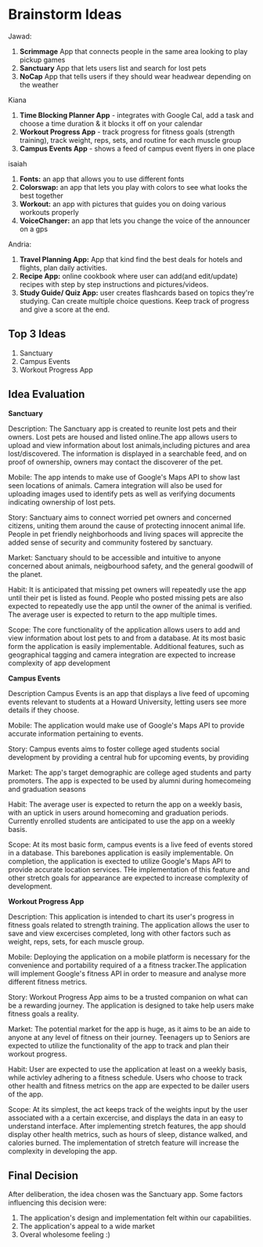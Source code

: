 # Brainstorm Ideas

Jawad:
1. **Scrimmage**
    App that connects people in the same area looking to play pickup games
2. **Sanctuary**
    App that lets users list and search for lost pets
3. **NoCap**
    App that tells users if they should wear headwear depending on the weather  

Kiana
1. **Time Blocking Planner App** - integrates with Google Cal, add a task and choose a time duration & it blocks it off on your calendar
2. **Workout Progress App** - track progress for fitness goals (strength training), track weight, reps, sets, and routine for each muscle group
3. **Campus Events App** - shows a feed of campus event flyers in one place

isaiah 
1. **Fonts:** an app that allows you to use different fonts 
2. **Colorswap:** an app that lets you play with colors to see what looks the best together
3. **Workout:** an app with pictures that guides you on doing various workouts properly
4. **VoiceChanger:** an app that lets you change the voice of the announcer on a gps




Andria:
1. **Travel Planning App:** App that kind find the best deals for hotels and flights, plan daily activities.
2. **Recipe App:** online cookbook where user can add(and edit/update) recipes with step by step instructions and pictures/videos.
3. **Study Guide/ Quiz App:** user creates flashcards based on topics they're studying. Can create multiple choice questions. Keep track of progress and give a score at the end.

## Top 3 Ideas
1. Sanctuary
2. Campus Events
3. Workout Progress App


## Idea Evaluation

**Sanctuary**

Description:
    The Sanctuary app is created to reunite lost pets and their owners. 
    Lost pets are housed and listed online.The app allows users to upload and view information about lost animals,including pictures and area lost/discovered. The information is displayed in a searchable feed, and on proof of ownership, owners may contact the discoverer of the pet.


Mobile:
    The app intends to make use of Google's Maps API to show last seen locations of animals. Camera integration will also be used for uploading images used to identify pets as well as verifying documents indicating ownership of lost pets. 
    
    
Story:
    Sanctuary aims to connect worried pet owners and concerned citizens, uniting them around the cause of protecting innocent animal life. People in pet friendly neighborhoods and living spaces will apprecite the added sense of security and community fostered by sanctuary.
    
Market:
    Sanctuary should to be accessible and intuitive to anyone concerned about animals, neigbourhood safety, and the general goodwill of the planet.
    
Habit:
    It is anticipated that missing pet owners will repeatedly use the app until their pet is listed as found. People who posted missing pets are also expected to repeatedly use the app until the owner of the animal is verified. The average user is expected to return to the app multiple times.
    
Scope:
    The core functionality of the application allows users to add and view information about lost pets to and from a database. At its most basic form the application is easily implementable. Additional features, such as geographical tagging and camera integration are expected to increase complexity of app development
    
    
**Campus Events**

Description
    Campus Events is an app that displays a live feed of upcoming events relevant to students at a Howard University, letting users see more details if they choose.
    
    
Mobile:
    The application would make use of Google's Maps API to provide accurate information pertaining to events.
    
Story:
    Campus events aims to foster college aged students social development by providing a central hub for upcoming events, by providing 

Market:
    The app's target demographic are college aged students and party promoters. The app is expected to be used by alumni during homecomeing and graduation seasons

Habit:
    The average user is expected to return the app on a weekly basis, with an uptick in users around homecoming and graduation periods. Currently enrolled students are anticipated to use the app on a weekly basis.

Scope:
    At its most basic form, campus events is a live feed of events stored in a database. This barebones application is easily implementable. On completion, the application is exected to utilize Google's Maps API to provide accurate location services. THe implementation of this feature and other stretch goals  for appearance are expected to increase complexity of development. 

**Workout Progress App**

Description:
    This application is intended to chart its user's progress in fitness goals related to strength training. The application allows the user to save and view excercises completed, long with other factors such as weight, reps, sets, for each muscle group.

Mobile: Deploying the application on a mobile platform is necessary for the convenience and portability required of a a fitness tracker.The application will implement Google's fitness API in order to measure and analyse more different fitness metrics.

Story:
    Workout Progress App aims to be a trusted companion on what can be a rewarding journey. The application is designed to take help users make fitness goals a reality.


Market: 
    The potential market for the app is huge, as it aims to be an aide to anyone at any level of fitness on their journey. Teenagers up to Seniors are expected to utilize the functionality of the app to track and plan their workout progress.

Habit:
    User are expected to use the application at least on a weekly basis, while activley adhering to a fitness schedule. Users who choose to track other health and fitness metrics on the app are expected to be dailer users of the app.

Scope:
    At its simplest, the act keeps track of the weights input by the user associated with a a certain excercise, and displays the data in an easy to understand interface. 
    After implementing stretch features, the app should display other health metrics, such as hours of sleep, distance walked, and calories burned. The implementation of stretch feature will increase the complexity in developing the app.
    
## Final Decision

After deliberation, the idea chosen was the Sanctuary app. Some factors influencing this decision were:
1. The application's design and implementation felt within our capabilities.
2. The application's appeal to a wide market
3. Overal wholesome feeling :)
